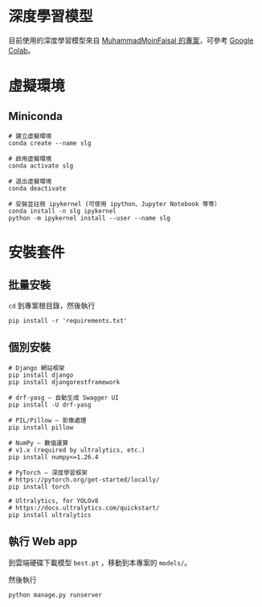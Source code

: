 # 深度學習模型
目前使用的深度學習模型來自 [MuhammadMoinFaisal 的專案](https://github.com/MuhammadMoinFaisal/Sign-Language-Alphabets-Detection-and-Recongition-using-YOLOv8)，可參考 [Google Colab](https://colab.research.google.com/drive/1ITdJrATdpu3zE99HYPXZ42exQWLrWRp0?usp=sharing#scrollTo=Ep7iJPcKwuCx)。

# 虛擬環境

## Miniconda
```shell
# 建立虛擬環境
conda create --name slg

# 啟用虛擬環境
conda activate slg

# 退出虛擬環境
conda deactivate

# 安裝並註冊 ipykernel (可使用 ipython、Jupyter Notebook 等等）
conda install -n slg ipykernel
python -m ipykernel install --user --name slg
```
 
 
# 安裝套件

## 批量安裝
`cd` 到專案根目錄，然後執行

```shell
pip install -r 'requirements.txt'
```

## 個別安裝
``` shell
# Django 網站框架
pip install django
pip install djangorestframework

# drf-yasg — 自動生成 Swagger UI
pip install -U drf-yasg

# PIL/Pillow — 影像處理
pip install pillow

# NumPy — 數值運算
# v1.x (required by ultralytics, etc.)
pip install numpy<=1.26.4

# PyTorch — 深度學習框架
# https://pytorch.org/get-started/locally/
pip install torch

# Ultralytics, for YOLOv8
# https://docs.ultralytics.com/quickstart/
pip install ultralytics
```

## 執行 Web app
到雲端硬碟下載模型 `best.pt` ，移動到本專案的 `models/`。

然後執行
```
python manage.py runserver
```

